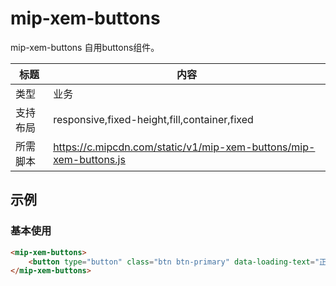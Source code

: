 ﻿# mip-xem-buttons

mip-xem-buttons 自用buttons组件。

标题|内容
----|----
类型|业务
支持布局|responsive,fixed-height,fill,container,fixed
所需脚本|https://c.mipcdn.com/static/v1/mip-xem-buttons/mip-xem-buttons.js

## 示例

### 基本使用
```html
<mip-xem-buttons>
	<button type="button" class="btn btn-primary" data-loading-text="正在加载...">按钮</button>
</mip-xem-buttons>
```
